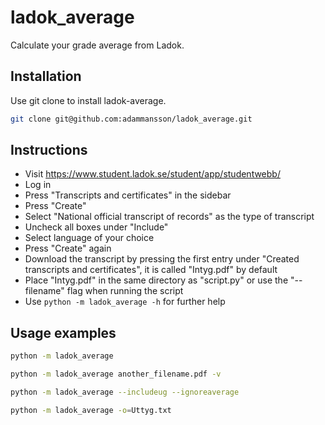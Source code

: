 # ladok_average
Calculate your grade average from Ladok.

## Installation
Use git clone to install ladok-average.
```bash
git clone git@github.com:adammansson/ladok_average.git
```

## Instructions
- Visit https://www.student.ladok.se/student/app/studentwebb/
- Log in
- Press "Transcripts and certificates" in the sidebar
- Press "Create"
- Select "National official transcript of records" as the type of transcript
- Uncheck all boxes under "Include"
- Select language of your choice
- Press "Create" again
- Download the transcript by pressing the first entry under "Created transcripts and certificates", it is called "Intyg.pdf" by default
- Place "Intyg.pdf" in the same directory as "script.py" or use the "--filename" flag when running the script
- Use ```python -m ladok_average -h``` for further help

## Usage examples
```bash
python -m ladok_average
```
```bash
python -m ladok_average another_filename.pdf -v
```
```bash
python -m ladok_average --includeug --ignoreaverage
```
```bash
python -m ladok_average -o=Uttyg.txt
```